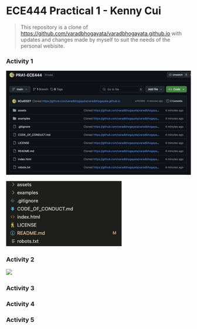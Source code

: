 # ECE444 Practical 1 - Kenny Cui

> This repository is a clone of https://github.com/varadbhogayata/varadbhogayata.github.io with updates and changes made by myself to suit the needs of the personal webisite.

### Activity 1

![](assets/activity_1_part4_2.png)

![](assets/activity_1_part4_1.png)

### Activity 2

![](assets/activity_2.png)

### Activity 3

### Activity 4

### Activity 5
